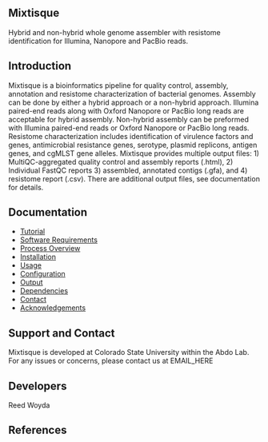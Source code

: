 Mixtisque
---------
Hybrid and non-hybrid whole genome assembler with resistome identification for Illumina, Nanopore and PacBio reads.

Introduction
------------
Mixtisque is a bioinformatics pipeline for quality control, assembly, annotation and resistome characterization of bacterial genomes. Assembly can be done by either a hybrid approach or a non-hybrid approach. Illumina paired-end reads along with Oxford Nanopore or PacBio long reads are acceptable for hybrid assembly. Non-hybrid assembly can be preformed with Illumina paired-end reads or Oxford Nanopore or PacBio long reads. Resistome characterization includes identification of virulence factors and genes, antimicrobial resistance genes, serotype, plasmid replicons, antigen genes, and cgMLST gene alleles. Mixtisque provides multiple output files: 1) MultiQC-aggregated quality control and assembly reports (.html), 2) Individual FastQC reports 3) assembled, annotated contigs (.gfa), and 4) resistome report (.csv). There are additional output files, see documentation for details. 

Documentation
-------------
  - [Tutorial](https://github.com/BioRRW/Mixtisque/blob/master/docs/tutorial.md)
  - [Software Requirements](https://github.com/BioRRW/Mixtisque/blob/master/docs/requirements.md)
  - [Process Overview](https://github.com/BioRRW/Mixtisque/blob/master/docs/process.md)
  - [Installation](https://github.com/BioRRW/Mixtisque/blob/master/docs/installation.md)
  - [Usage](https://github.com/BioRRW/Mixtisque/blob/master/docs/usage.md)
  - [Configuration](https://github.com/BioRRW/Mixtisque/blob/master/docs/configuration.md)
  - [Output](https://github.com/BioRRW/Mixtisque/blob/master/docs/output.md)
  - [Dependencies](https://github.com/BioRRW/Mixtisque/blob/master/docs/dependencies.md)
  - [Contact](https://github.com/BioRRW/Mixtisque/blob/master/docs/contact.md)
  - [Acknowledgements](https://github.com/BioRRW/Mixtisque/blob/master/docs/acknowledgements.md)

Support and Contact
-------------------
Mixtisque is developed at Colorado State University within the Abdo Lab.
For any issues or concerns, please contact us at EMAIL_HERE

Developers
----------
Reed Woyda

References
----------
